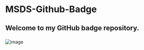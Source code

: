 # MSDS-Github-Badge
## Welcome to my GitHub badge repository.
### 
![image](https://github.com/AddisonGambhir/MSDS-Github-Badge/assets/136495646/94ae28db-a429-4747-bbdd-eeb8d337ec78)
